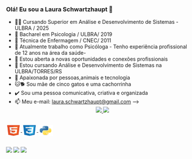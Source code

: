 ### Olá! Eu sou a Laura Schwartzhaupt 👋

- 👩‍🎓 Cursando Superior em Análise e Desenvolvimento de Sistemas - ULBRA / 2025
- 🧠 Bacharel em Psicologia / ULBRA/ 2019
- 💊 Técnica de Enfermagem / CNEC/ 2011
- 🔭 Atualmente trabalho como Psicóloga  - Tenho experiência profissional de 12 anos na área da saúde- 
- 🚀 Estou aberta a novas oportunidades e conexões profissionais
- 🌱 Estou cursando Análise e Desenvolvimento de Sistemas na ULBRA/TORRES/RS 
- 💟 Apaixonada por pessoas,animais e tecnologia
- 🐱🐕 Sou mãe de cinco gatos e uma cachorrinha
- ✔️ Sou uma pessoa comunicativa, criativa e organizada
- 📫 Meu e-mail: laura.schwartzhaupt@gmail.com
-->
  <div align="center">
  <a href="https://lauracurriculo.netlify.app/">
  <img width="42%" src="https://github-readme-stats.vercel.app/api?username=lauraschwartzhaupt&show_icons=true&theme=dracula&include_all_commits=true&count_private=true"/>
  <img width="50%" src="https://github-readme-stats.vercel.app/api/top-langs/?username=lauraschwartzhaupt&layout=compact&langs_count=7&theme=dracula"/>
</div>
<div style="display: inline_block"><br>
  <img align="center" alt="Laura-HTML" height="30" width="40" src="https://raw.githubusercontent.com/devicons/devicon/master/icons/html5/html5-original.svg">
  <img align="center" alt="Laura-CSS" height="30" width="40" src="https://raw.githubusercontent.com/devicons/devicon/master/icons/css3/css3-original.svg">
  <img align="center" alt="Laura-Python" height="30" width="40" src="https://raw.githubusercontent.com/devicons/devicon/master/icons/python/python-original.svg">
</div>

##
<div> 
  <a href="https://api.whatsapp.com/send?phone=5551982257449&text=Ol%C3%A1%20eu%20sou%20a%20Laura!" target="_blank"><img src="https://img.shields.io/badge/WhatsApp-25D366?style=for-the-badge&logo=whatsapp&logoColor=white target="_blank"></a>
  <a href=https://www.instagram.com/lauraschwartzhaupt/><img src="https://img.shields.io/badge/-Instagram-%23E4405F?style=for-the-badge&logo=instagram&logoColor=white" target="_blank"></a>
  <a href="https://www.linkedin.com/in/laura-vanessa-morais-chwartzhaupt/"><img src="https://img.shields.io/badge/-LinkedIn-%230077B5?style=for-the-badge&logo=linkedin&logoColor=white" target="_blank"></a>
</div>
